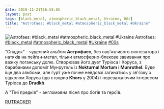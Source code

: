 ```yaml
---
date: 2019-11-21T16:58:05
layout: post
tags: [black_metal, atmospheric_black_metal, Ukraine, 00s]
title: "Astrofaes: #black_metal #atmospheric_black_metal #Ukraine"
---
```

![Astrofaes: #black_metal #atmospheric_black_metal #Ukraine](https://res.cloudinary.com/vast-space-unexplored/image/upload/photos/photo_809_21-11-2019_16-58-05.jpg)
Astrofaes: [#black_metal](/tags/#black_metal) [#atmospheric_black_metal](/tags/#atmospheric_black_metal) [#Ukraine](/tags/#Ukraine) [#00s](/tags/#00s)

&quot;Спадок&quot; - чудесний альбом **Астрофаес**, без нав&#39;язливого синтезатора і натяків на пейґан-метал, тільки атмосферно-блекове завивання про важку поганську долю. Створював його дует Туріоса і Хоруса, з барабанами допоміг Мунрутель із **Nokturnal Mortum** і **Munruthel**. Буде іще два альбоми, але гурт уже почне невдовзі загинатись у зв&#39;язку з відколом Хоруса (що створив **Khors** у 2004) і переважаючим інтересом Туріоса до **Drudkh**.

А &quot;Тіні предків&quot; - англомовна пісня про богів та героїв.

[RUTRACKER](https://rutracker.org/forum/viewtopic.php?t=3308717)